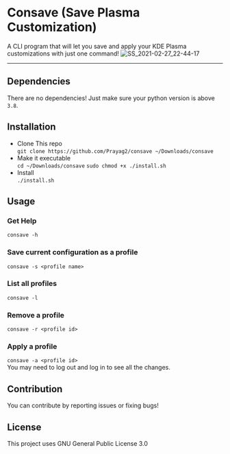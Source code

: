 # Consave (Save Plasma Customization)
A CLI program that will let you save and apply your KDE Plasma customizations with just one command!
![SS_2021-02-27_22-44-17](https://user-images.githubusercontent.com/39525869/109394503-5fb3e580-794d-11eb-8637-70e87e2b0c26.png)

---
## Dependencies
There are no dependencies! Just make sure your python version is above `3.8`.

## Installation
- Clone This repo  
`git clone https://github.com/Prayag2/consave ~/Downloads/consave`
- Make it executable  
`cd ~/Downloads/consave`
`sudo chmod +x ./install.sh`
- Install  
`./install.sh`

## Usage
### Get Help
`consave -h`
### Save current configuration as a profile
`consave -s <profile name>`
### List all profiles
`consave -l`
### Remove a profile
`consave -r <profile id>`
### Apply a profile
`consave -a <profile id>`  
You may need to log out and log in to see all the changes.  
## Contribution
You can contribute by reporting issues or fixing bugs!

## License
This project uses GNU General Public License 3.0
